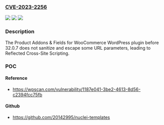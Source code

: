 ### [CVE-2023-2256](https://cve.mitre.org/cgi-bin/cvename.cgi?name=CVE-2023-2256)
![](https://img.shields.io/static/v1?label=Product&message=Product%20Addons%20%26%20Fields%20for%20WooCommerce&color=blue)
![](https://img.shields.io/static/v1?label=Version&message=0%3C%2032.0.7%20&color=brighgreen)
![](https://img.shields.io/static/v1?label=Vulnerability&message=CWE-79%20Cross-Site%20Scripting%20(XSS)&color=brighgreen)

### Description

The Product Addons & Fields for WooCommerce WordPress plugin before 32.0.7 does not sanitize and escape some URL parameters, leading to Reflected Cross-Site Scripting.

### POC

#### Reference
- https://wpscan.com/vulnerability/1187e041-3be2-4613-8d56-c2394fcc75fb

#### Github
- https://github.com/20142995/nuclei-templates

